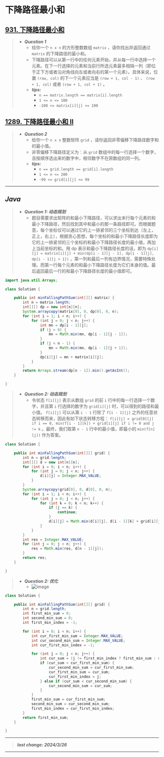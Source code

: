 # 下降路径最小和

## [931. 下降路径最小和](https://leetcode.cn/problems/minimum-falling-path-sum/)

> - ***Question 1***
>   - 给你一个 `n x n` 的方形整数数组 `matrix` ，请你找出并返回通过 `matrix` 的下降路径的最小和。
>   - 下降路径可以从第一行中的任何元素开始，并从每一行中选择一个元素。在下一行选择的元素和当前行所选元素最多相隔一列（即位于正下方或者沿对角线向左或者向右的第一个元素）。具体来说，位置 `(row, col)` 的下一个元素应当是 `(row + 1, col - 1)` 、 `(row + 1, col)` 或者 `(row + 1, col + 1)` 。
>   - ***tips:***
>     - `n == matrix.length == matrix[i].length`
>     - `1 <= n <= 100`
>     - `-100 <= matrix[i][j] <= 100`

## [1289. 下降路径最小和 II](https://leetcode.cn/problems/minimum-falling-path-sum-ii/)

> - ***Question 2***
>   - 给你一个 `n x n` 整数矩阵 `grid` ，请你返回非零偏移下降路径数字和的最小值。
>   - 非零偏移下降路径定义为：从 `grid` 数组中的每一行选择一个数字，且按顺序选出来的数字中，相邻数字不在原数组的同一列。
>   - ***tips:***
>     - `n == grid.length == grid[i].length`
>     - `1 <= n <= 200`
>     - `-99 <= grid[i][j] <= 99`

---

## *Java*

> - ***Question 1: 动态规划***
>   - 题目需要求出矩阵的和最小下降路径，可以求出末行每个元素的和最小下降路径，然后找到其中和最小的那一条路径即可。而根据题意，每个坐标仅可以通过它的上一排紧邻的三个坐标到达（左上，正上，右上），根据贪心思想，每个坐标的和最小下降路径长度即为它的上一排紧邻的三个坐标的和最小下降路径长度的最小值，再加上当前坐标的和。用 dp  表示和最小下降路径长度的话，即为 `dp[i][j] = matrix[i][j] + min⁡(dp[i - 1][j - 1], dp[i - 1][j], dp[i - 1][j + 1])` ，第一列和最后一列有边界情况，需要特殊处理。而第一行每个元素的和最小下降路径长度为它们本身的值。最后返回最后一行的和最小下降路径长度的最小值即可。

```java
import java.util.Arrays;

class Solution {

    public int minFallingPathSum(int[][] matrix) {
        int n = matrix.length;
        int[][] dp = new int[n][n];
        System.arraycopy(matrix[0], 0, dp[0], 0, n);
        for (int i = 1; i < n; i++) {
            for (int j = 0; j < n; j++) {
                int mn = dp[i - 1][j];
                if (j > 0) {
                    mn = Math.min(mn, dp[i - 1][j - 1]);
                }
                if (j < n - 1) {
                    mn = Math.min(mn, dp[i - 1][j + 1]);
                }
                dp[i][j] = mn + matrix[i][j];
            }
        }
        return Arrays.stream(dp[n - 1]).min().getAsInt();
    }

}
```

> - ***Question 2: 动态规划***
>   - 令状态 `f[i][j]` 表示从数组 `grid` 的前 `i` 行中的每一行选择一个数字，并且第 `i` 行选择的数字为 `grid[i][j]` 时，可以得到的路径和最小值。 `f[i][j]` 可以从第 `i - 1` 行除了 `f[i - 1][j]` 之外的任意状态转移而来，因此有如下状态转移方程： `f[i][j] = grid[0][j] if i == 0, min(f[i - 1][k]) + grid[i][j] if i != 0 and j != k` 。最终，我们取第 `n - 1` 行中的最小值，即最小的 `min⁡(f[n][j])` 作为答案。

```java
class Solution {

    public int minFallingPathSum(int[][] grid) {
        int n = grid.length;
        int[][] d = new int[n][n];
        for (int i = 0; i < n; i++) {
            for (int j = 0; j < n; j++) {
                d[i][j] = Integer.MAX_VALUE;
            }
        }
        System.arraycopy(grid[0], 0, d[0], 0, n);
        for (int i = 1; i < n; i++) {
            for (int j = 0; j < n; j++) {
                for (int k = 0; k < n; k++) {
                    if (j == k) {
                        continue;
                    }
                    d[i][j] = Math.min(d[i][j], d[i - 1][k] + grid[i][j]);
                }
            }
        }
        int res = Integer.MAX_VALUE;
        for (int j = 0; j < n; j++) {
            res = Math.min(res, d[n - 1][j]);
        }
        return res;
    }

}
```

> - ***Question 2: 优化***
>   - ![image](./images/下降路径最小和.png)

```java
class Solution {

    public int minFallingPathSum(int[][] grid) {
        int n = grid.length;
        int first_min_sum = 0;
        int second_min_sum = 0;
        int first_min_index = -1;

        for (int i = 0; i < n; i++) {
            int cur_first_min_sum = Integer.MAX_VALUE;
            int cur_second_min_sum = Integer.MAX_VALUE;
            int cur_first_min_index = -1;

            for (int j = 0; j < n; j++) {
                int cur_sum = (j != first_min_index ? first_min_sum : second_min_sum) + grid[i][j];
                if (cur_sum < cur_first_min_sum) {
                    cur_second_min_sum = cur_first_min_sum;
                    cur_first_min_sum = cur_sum;
                    cur_first_min_index = j;
                } else if (cur_sum < cur_second_min_sum) {
                    cur_second_min_sum = cur_sum;
                }
            }
            first_min_sum = cur_first_min_sum;
            second_min_sum = cur_second_min_sum;
            first_min_index = cur_first_min_index;
        }
        return first_min_sum;
    }

}
```

---

> ***last change: 2024/3/26***

---
